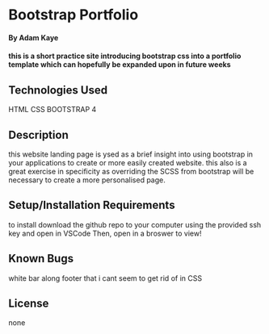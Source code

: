 #  Bootstrap Portfolio

#### By Adam Kaye

#### this is a short practice site introducing bootstrap css into a portfolio template which can hopefully be expanded upon in future weeks

## Technologies Used

HTML
CSS
BOOTSTRAP 4 

## Description

this website landing page is ysed as a brief insight into using bootstrap in your applications to create or more easily created website.
this also is a great exercise in specificity as overriding the SCSS from bootstrap will be necessary to create a more personalised page.

## Setup/Installation Requirements

to install download the github repo to your computer using the provided ssh key and open in VSCode
Then, open in a broswer to view!

## Known Bugs

white bar along footer that i cant seem to get rid of in CSS

## License

none
